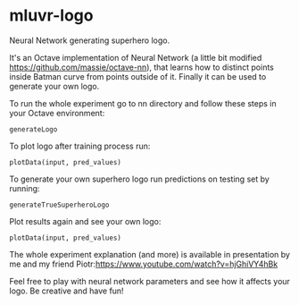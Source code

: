 # mluvr-logo
Neural Network generating superhero logo.

It's an Octave implementation of Neural Network (a little bit modified https://github.com/massie/octave-nn), that learns how to distinct points inside Batman curve from points outside of it. Finally it can be used to generate your own logo.

To run the whole experiment go to nn directory and follow these steps in your Octave environment:
```
generateLogo
```

To plot logo after training process run:
```
plotData(input, pred_values)
```

To generate your own superhero logo run predictions on testing set by running:
```
generateTrueSuperheroLogo
```

Plot results again and see your own logo:
```
plotData(input, pred_values)
```

The whole experiment explanation (and more) is available in presentation by me and my friend Piotr:https://www.youtube.com/watch?v=hjGhiVY4hBk

Feel free to play with neural network parameters and see how it affects your logo. Be creative and have fun!

